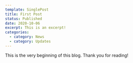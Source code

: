 ```yaml
---
template: SinglePost
title: First Post
status: Published
date: 2020-10-06
excerpt: This is an excerpt!
categories:
  - category: News
  - category: Updates
---
```

This is the very beginning of this blog. Thank you for reading!
